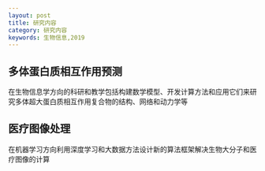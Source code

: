 ```yaml
---
layout: post
title: 研究内容
category: 研究内容
keywords: 生物信息,2019
---
```



## 多体蛋白质相互作用预测

   在生物信息学方向的科研和教学包括构建数学模型、开发计算方法和应用它们来研究多体超大蛋白质相互作用复合物的结构、网络和动力学等

## 医疗图像处理

   在机器学习方向利用深度学习和大数据方法设计新的算法框架解决生物大分子和医疗图像的计算



